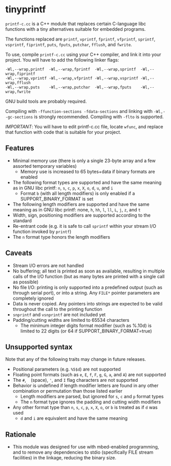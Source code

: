 # tinyprintf

`printf-c.cc` is a C++ module that replaces certain C-language libc functions
with a tiny alternatives suitable for embedded programs.

The functions replaced are `printf`, `vprintf`, `fprintf`, `vfprintf`, `sprintf`, `vsprintf`, `fiprintf`, `puts`, `fputs`, `putchar`, `fflush`, and `fwrite`.

To use, compile `printf-c.cc` using your C++ compiler, and link it into your project.
You will have to add the following linker flags:

    -Wl,--wrap,printf  -Wl,--wrap,fprintf  -Wl,--wrap,sprintf  -Wl,--wrap,fiprintf    
    -Wl,--wrap,vprintf -Wl,--wrap,vfprintf -Wl,--wrap,vsprintf -Wl,--wrap,fflush    
    -Wl,--wrap,puts    -Wl,--wrap,putchar  -Wl,--wrap,fputs    -Wl,--wrap,fwrite    

GNU build tools are probably required.

Compiling with `-ffunction-sections -fdata-sections` and linking with `-Wl,--gc-sections` is strongly recommended.
Compiling with `-flto` is supported.

*IMPORTANT*: You will have to edit printf-c.cc file, locate `wfunc`,
and replace that function with code that is suitable for your project.

## Features

* Minimal memory use (there is only a single 23-byte array and a few assorted temporary variables)
  * Memory use is increased to 65 bytes+data if binary formats are enabled
* The following format types are supported and have the same meaning as in GNU libc printf: `n`, `s`, `c`, `p`, `x`, `X`, `o`, `d`, `u`, and `i`
  * Format `b` (with all length modifiers) is only enabled if a SUPPORT_BINARY_FORMAT is set
* The following length modifiers are supported and have the same meaning as in GNU libc printf: none, `h`, `hh`, `l`, `ll`, `L`, `j`, `z`, and `t`
* Width, sign, positioning modifiers are supported according to the standard
* Re-entrant code (e.g. it is safe to call `sprintf` within your stream I/O function invoked by `printf`)
* The `n` format type honors the length modifiers

## Caveats

* Stream I/O errors are not handled
* No buffering; all text is printed as soon as available, resulting in multiple calls of the I/O function (but as many bytes are printed with a single call as possible)
* No file I/O: printing is only supported into a predefined output (such as through serial port), or into a string. Any `FILE*` pointer parameters are completely ignored
* Data is never copied. Any pointers into strings are expected to be valid throughout the call to the printing function
* `snprintf` and `vsnprintf` are not included yet
* Padding/cutting widths are limited to 65534 characters
  * The minimum integer digits format modifier (such as %.10d) is limited to 22 digits (or 64 if SUPPORT_BINARY_FORMAT=true)

## Unsupported syntax

Note that any of the following traits may change in future releases.

* Positional parameters (e.g. `%5$d`) are not supported
* Floating point formats (such as `e`, `E`, `f`, `F`, `g`, `G`, `a`, and `A`) are not supported
* The `#`, ` ` (space), `'`, and `I` flag characters are not supported
* Behavior is undefined if length modifier letters are found in any other combination or permutation than those listed earlier
  * Length modifiers are parsed, but ignored for `s`, `c` and `p` format types
  * The `n` format type ignores the padding and cutting width modifiers
* Any other format type than `n`, `s`, `c`, `p`, `x`, `X`, `o`, or `b` is treated as if `d` was used
  * `d` and `i` are equivalent and have the same meaning

## Rationale

* This module was designed for use with mbed-enabled programming, and to remove any dependencies to stdio (specifically FILE stream facilities) in the linkage, reducing the binary size.
